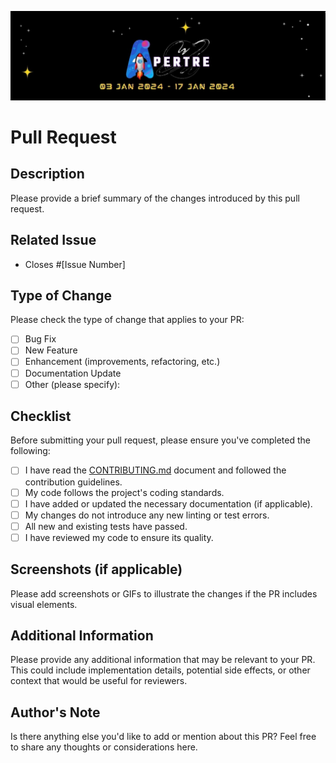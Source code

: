 ![logo](../assets/logo.jpg)

# Pull Request

## Description

Please provide a brief summary of the changes introduced by this pull request.

## Related Issue

- Closes #[Issue Number]

## Type of Change

Please check the type of change that applies to your PR:

- [ ] Bug Fix
- [ ] New Feature
- [ ] Enhancement (improvements, refactoring, etc.)
- [ ] Documentation Update
- [ ] Other (please specify):

## Checklist

Before submitting your pull request, please ensure you've completed the following:

- [ ] I have read the [CONTRIBUTING.md](../CONTRIBUTING.md) document and followed the contribution guidelines.
- [ ] My code follows the project's coding standards.
- [ ] I have added or updated the necessary documentation (if applicable).
- [ ] My changes do not introduce any new linting or test errors.
- [ ] All new and existing tests have passed.
- [ ] I have reviewed my code to ensure its quality.

## Screenshots (if applicable)

Please add screenshots or GIFs to illustrate the changes if the PR includes visual elements.

## Additional Information

Please provide any additional information that may be relevant to your PR. This could include implementation details, potential side effects, or other context that would be useful for reviewers.

## Author's Note

Is there anything else you'd like to add or mention about this PR? Feel free to share any thoughts or considerations here.

